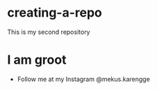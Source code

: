 # creating-a-repo
This is my second repository
# I am groot
* Follow me at my Instagram @mekus.karengge 
